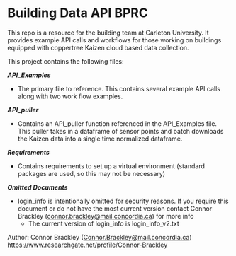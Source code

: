 # Building Data API BPRC

This repo is a resource for the building team at Carleton University. It provides example API calls and workflows for those working on buildings equipped with coppertree Kaizen cloud based data collection.

This project contains the following files:

***API_Examples***
* The primary file to reference. This contains several example API calls along with two work flow examples.

***API_puller***
* Contains an API_puller function referenced in the API_Examples file. This puller takes in a dataframe of sensor points and batch downloads the Kaizen data into a single time normalized dataframe.

***Requirements***
* Contains requirements to set up a virtual environment (standard packages are used, so this may not be necessary)

***Omitted Documents***
* login_info is intentionally omitted for security reasons. If you require this document or do not have the most current version contact Connor Brackley (connor.brackley@mail.concordia.ca) for more info
	* The current version of login_info is login_info_v2.txt

Author: Connor Brackley (Connor.Brackley@mail.concordia.ca) <br>
https://www.researchgate.net/profile/Connor-Brackley
